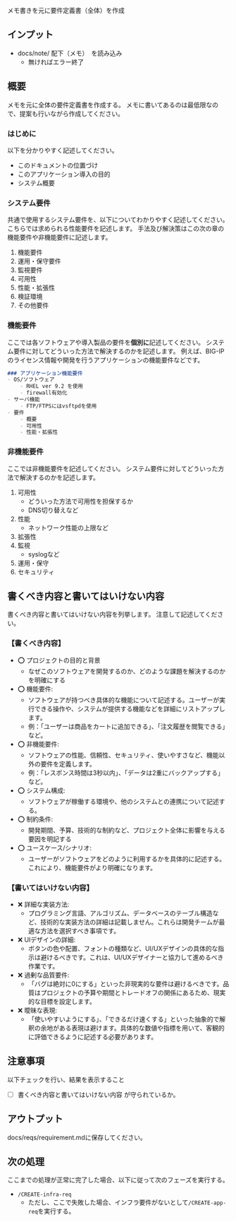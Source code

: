 メモ書きを元に要件定義書（全体）を作成

## インプット
- docs/note/ 配下（メモ）　を読み込み
    - 無ければエラー終了

## 概要
メモを元に全体の要件定義書を作成する。
メモに書いてあるのは最低限なので、提案も行いながら作成してください。

### はじめに
以下を分かりやすく記述してください。
- このドキュメントの位置づけ
- このアプリケーション導入の目的
- システム概要

### システム要件
共通で使用するシステム要件を、以下についてわかりやすく記述してください。
こちらでは求められる性能要件を記述します。
手法及び解決策はこの次の章の機能要件や非機能要件に記述します。

1. 機能要件
2. 運用・保守要件
3. 監視要件
4. 可用性
5. 性能・拡張性
6. 検証環境
7. その他要件

### 機能要件
ここでは各ソフトウェアや導入製品の要件を**個別に**記述してください。
システム要件に対してどういった方法で解決するのかを記述します。
例えば、BIG-IPのライセンス情報や開発を行うアプリケーションの機能要件などです。
```markdown
### アプリケーション機能要件
- OS/ソフトウェア
    - RHEL ver 9.2 を使用
    - firewall有効化
- サーバ機能
    - FTP/FTPSにはvsftpdを使用
- 要件
    - 概要
    - 可用性
    - 性能・拡張性
```

### 非機能要件
ここでは非機能要件を記述してください。
システム要件に対してどういった方法で解決するのかを記述します。

1. 可用性
    - どういった方法で可用性を担保するか
    - DNS切り替えなど
2. 性能
    - ネットワーク性能の上限など
3. 拡張性
4. 監視
    - syslogなど
5. 運用・保守
6. セキュリティ

## 書くべき内容と書いてはいけない内容
書くべき内容と書いてはいけない内容を列挙します。
注意して記述してください。

### 【書くべき内容】
- ⭕ プロジェクトの目的と背景
    - なぜこのソフトウェアを開発するのか、どのような課題を解決するのかを明確にする
- ⭕ 機能要件:
    - ソフトウェアが持つべき具体的な機能について記述する。ユーザーが実行できる操作や、システムが提供する機能などを詳細にリストアップします。
    - 例：「ユーザーは商品をカートに追加できる」、「注文履歴を閲覧できる」など。
- ⭕ 非機能要件:
    - ソフトウェアの性能、信頼性、セキュリティ、使いやすさなど、機能以外の要件を定義します。
    - 例：「レスポンス時間は3秒以内」、「データは2重にバックアップする」など。
- ⭕ システム構成:
    - ソフトウェアが稼働する環境や、他のシステムとの連携について記述する。
- ⭕ 制約条件:
    - 開発期間、予算、技術的な制約など、プロジェクト全体に影響を与える要因を明記する
- ⭕ ユースケース/シナリオ:
    - ユーザーがソフトウェアをどのように利用するかを具体的に記述する。これにより、機能要件がより明確になります。

### 【書いてはいけない内容】
- ❌ 詳細な実装方法:
    - プログラミング言語、アルゴリズム、データベースのテーブル構造など、技術的な実装方法の詳細は記載しません。これらは開発チームが最適な方法を選択すべき事項です。
- ❌ UIデザインの詳細:
    - ボタンの色や配置、フォントの種類など、UI/UXデザインの具体的な指示は避けるべきです。これは、UI/UXデザイナーと協力して進めるべき作業です。
- ❌ 過剰な品質要件:
    - 「バグは絶対に0にする」といった非現実的な要件は避けるべきです。品質はプロジェクトの予算や期間とトレードオフの関係にあるため、現実的な目標を設定します。
- ❌ 曖昧な表現: 
    - 「使いやすいようにする」、「できるだけ速くする」といった抽象的で解釈の余地がある表現は避けます。具体的な数値や指標を用いて、客観的に評価できるように記述する必要があります。

## 注意事項
以下チェックを行い、結果を表示すること
- [ ]  書くべき内容と書いてはいけない内容 が守られているか。

## アウトプット
docs/reqs/requirement.mdに保存してください。

## 次の処理
ここまでの処理が正常に完了した場合、以下に従って次のフェーズを実行する。
- `/CREATE-infra-req`
    - ただし、ここで失敗した場合、インフラ要件がないとして`/CREATE-app-req`を実行する。

